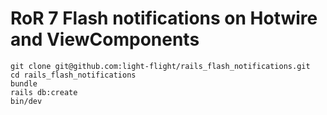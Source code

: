 # RoR 7 Flash notifications on Hotwire and ViewComponents

```
git clone git@github.com:light-flight/rails_flash_notifications.git
cd rails_flash_notifications
bundle
rails db:create
bin/dev
```
